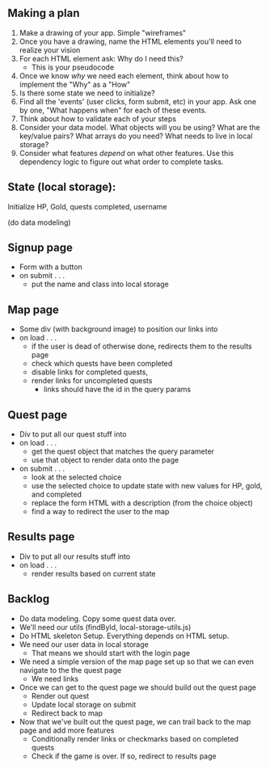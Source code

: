 ## Making a plan
1) Make a drawing of your app. Simple "wireframes"
2) Once you have a drawing, name the HTML elements you'll need to realize your vision
3) For each HTML element ask: Why do I need this?
    - This is your pseudocode
4) Once we know _why_ we need each element, think about how to implement the "Why" as a "How"
5) Is there some state we need to initialize?
6) Find all the 'events' (user clicks, form submit, etc) in your app. Ask one by one, "What happens when" for each of these events.
7) Think about how to validate each of your steps
8) Consider your data model. What objects will you be using? What are the key/value pairs? What arrays do you need? What needs to live in local storage?
9) Consider what features _depend_ on what other features. Use this dependency logic to figure out what order to complete tasks.


## State (local storage):
Initialize HP, Gold, quests completed, username

(do data modeling)

## Signup page
- Form with a button
- on submit . . .
    - put the name and class into local storage

## Map page
- Some div (with background image) to position our links into
- on load . . .
    - if the user is dead of otherwise done, redirects them to the results page
    - check which quests have been completed
    - disable links for completed quests, 
    - render links for uncompleted quests
        - links should have the id in the query params

## Quest page
- Div to put all our quest stuff into
- on load . . .
    - get the quest object that matches the query parameter
    - use that object to render data onto the page
- on submit . . .
    - look at the selected choice 
    - use the selected choice to update state with new values for HP, gold, and completed
    - replace the form HTML with a description (from the choice object)
    - find a way to redirect the user to the map

## Results page
- Div to put all our results stuff into
- on load . . .
    - render results based on current state

## Backlog
- Do data modeling. Copy some quest data over.
- We'll need our utils (findById, local-storage-utils.js)
- Do HTML skeleton Setup. Everything depends on HTML setup.
- We need our user data in local storage
    - That means we should start with the login page
- We need a simple version of the map page set up so that we can even navigate to the the quest page
    - We need links
- Once we can get to the quest page we should build out the quest page
    - Render out quest
    - Update local storage on submit
    - Redirect back to map
- Now that we've built out the quest page, we can trail back to the map page and add more features
    - Conditionally render links or checkmarks based on completed quests
    - Check if the game is over. If so, redirect to results page